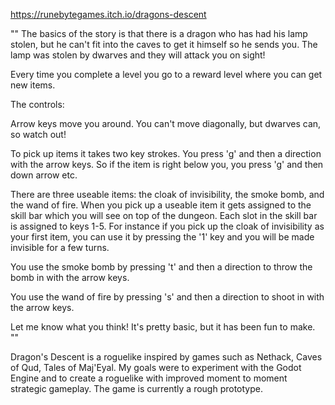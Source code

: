 https://runebytegames.itch.io/dragons-descent

""
The basics of the story is that there is a dragon who has had his lamp stolen, but he can't fit into the caves to get it himself so he sends you. The lamp was stolen by dwarves and they will attack you on sight!

Every time you complete a level you go to a reward level where you can get new items.

The controls:

Arrow keys move you around. You can't move diagonally, but dwarves can, so watch out!

To pick up items it takes two key strokes. You press 'g' and then a direction with the arrow keys. So if the item is right below you, you press 'g' and then down arrow etc.

There are three useable items: the cloak of invisibility, the smoke bomb, and the wand of fire. When you pick up a useable item it gets assigned to the skill bar which you will see on top of the dungeon. Each slot in the skill bar is assigned to keys 1-5. For instance if you pick up the cloak of invisibility as your first item, you can use it by pressing the '1' key and you will be made invisible for a few turns.

You use the smoke bomb by pressing 't' and then a direction to throw the bomb in with the arrow keys.

You use the wand of fire by pressing 's' and then a direction to shoot in with the arrow keys.

Let me know what you think! It's pretty basic, but it has been fun to make.
""

Dragon's Descent is a roguelike inspired by games such as Nethack, Caves of Qud, Tales of Maj'Eyal. 
My goals were to experiment with the Godot Engine and to create a roguelike with improved moment to moment
strategic gameplay. The game is currently a rough prototype.
